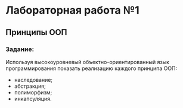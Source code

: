# Лабораторная работа №1
## Принципы ООП

### Задание:
Используя высокоуровневый объектно-ориентированный язык программирования показать реализацию каждого принципа ООП: 
- наследование;
- абстракция;
- полиморфизм;
- инкапсуляция.
